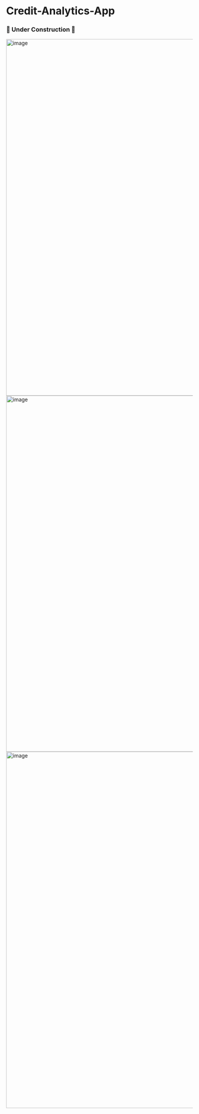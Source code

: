 # Credit-Analytics-App 
### 🚧 Under Construction 🚧

<img width="960" alt="image" src="https://user-images.githubusercontent.com/55355645/168446750-299e04a9-795a-4fba-bbac-cfe6d0e6e15c.png">

<img width="959" alt="image" src="https://user-images.githubusercontent.com/55355645/168446779-1c66129a-5a14-47d5-a865-dc7773ac1192.png">

<img width="960" alt="image" src="https://user-images.githubusercontent.com/55355645/168446800-7c938187-3b38-47ad-9073-5a0382f7a27e.png">
